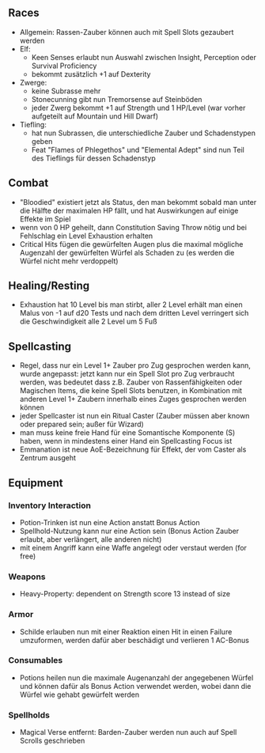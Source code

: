 

## Races
- Allgemein: Rassen-Zauber können auch mit Spell Slots gezaubert werden
- Elf:
    - Keen Senses erlaubt nun Auswahl zwischen Insight, Perception oder Survival Proficiency
    - bekommt zusätzlich +1 auf Dexterity
- Zwerge:
    - keine Subrasse mehr
    - Stonecunning gibt nun Tremorsense auf Steinböden
    - jeder Zwerg bekommt +1 auf Strength und 1 HP/Level (war vorher aufgeteilt auf Mountain und Hill Dwarf)
- Tiefling:
    - hat nun Subrassen, die unterschiedliche Zauber und Schadenstypen geben
    - Feat "Flames of Phlegethos" und "Elemental Adept" sind nun Teil des Tieflings für dessen Schadenstyp


## Combat
- "Bloodied" existiert jetzt als Status, den man bekommt sobald man unter die Hälfte der maximalen HP fällt, und hat Auswirkungen auf einige Effekte im Spiel
- wenn von 0 HP geheilt, dann Constitution Saving Throw nötig und bei Fehlschlag ein Level Exhaustion erhalten
- Critical Hits fügen die gewürfelten Augen plus die maximal mögliche Augenzahl der gewürfelten Würfel als Schaden zu (es werden die Würfel nicht mehr verdoppelt)


## Healing/Resting
- Exhaustion hat 10 Level bis man stirbt, aller 2 Level erhält man einen Malus von -1 auf d20 Tests und nach dem dritten Level verringert sich die Geschwindigkeit alle 2 Level um 5 Fuß


## Spellcasting
- Regel, dass nur ein Level 1+ Zauber pro Zug gesprochen werden kann, wurde angepasst: jetzt kann nur ein Spell Slot pro Zug verbraucht werden, was bedeutet dass z.B. Zauber von Rassenfähigkeiten oder Magischen Items, die keine Spell Slots benutzen, in Kombination mit anderen Level 1+ Zaubern innerhalb eines Zuges gesprochen werden können
- jeder Spellcaster ist nun ein Ritual Caster (Zauber müssen aber known oder prepared sein; außer für Wizard)
- man muss keine freie Hand für eine Somantische Komponente (S) haben, wenn in mindestens einer Hand ein Spellcasting Focus ist
- Emmanation ist neue AoE-Bezeichnung für Effekt, der vom Caster als Zentrum ausgeht


## Equipment

### Inventory Interaction
- Potion-Trinken ist nun eine Action anstatt Bonus Action
- Spellhold-Nutzung kann nur eine Action sein (Bonus Action Zauber erlaubt, aber verlängert, alle anderen nicht)
- mit einem Angriff kann eine Waffe angelegt oder verstaut werden (for free)

### Weapons
- Heavy-Property: dependent on Strength score 13 instead of size

### Armor
- Schilde erlauben nun mit einer Reaktion einen Hit in einen Failure umzuformen, werden dafür aber beschädigt und verlieren 1 AC-Bonus

### Consumables
- Potions heilen nun die maximale Augenanzahl der angegebenen Würfel und können dafür als Bonus Action verwendet werden, wobei dann die Würfel wie gehabt gewürfelt werden

### Spellholds
- Magical Verse entfernt: Barden-Zauber werden nun auch auf Spell Scrolls geschrieben